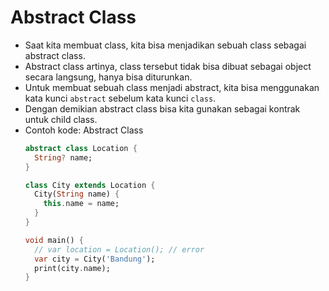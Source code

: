 # Abstract Class
* Saat kita membuat class, kita bisa menjadikan sebuah class sebagai abstract class.
* Abstract class artinya, class tersebut tidak bisa dibuat sebagai object secara langsung, hanya bisa diturunkan.
* Untuk membuat sebuah class menjadi abstract, kita bisa menggunakan kata kunci ``` abstract ``` sebelum kata kunci ``` class ```.
* Dengan demikian abstract class bisa kita gunakan sebagai kontrak untuk child class.
* Contoh kode: Abstract Class
  ```dart
  abstract class Location {
    String? name;
  }

  class City extends Location {
    City(String name) {
      this.name = name;
    }
  }

  void main() {
    // var location = Location(); // error
    var city = City('Bandung');
    print(city.name);
  }
  ```
